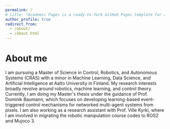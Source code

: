```yaml
---
permalink: /
# title: "Academic Pages is a ready-to-fork GitHub Pages template for academic personal websites"
author_profile: true
redirect_from: 
  - /about/
  - /about.html
---
```


About me
======
I am pursuing a Master of Science in Control, Robotics, and Autonomous Systems (CRAS) with a minor in Machine Learning, Data Science, and Artificial Intelligence at Aalto University in Finland. My research interests broadly revolve around robotics, machine learning, and control theory. Currently, I am doing my Master's thesis under the guidance of Prof. Dominik Baumann, which focuses on developing learning-based event-triggered control mechanisms for networked multi-agent systems from pixels. I am also working as a research assistant with Prof. Ville Kyrki, where I am involved in migrating the robotic manipulation course codes to ROS2 and Mujoco 3.

